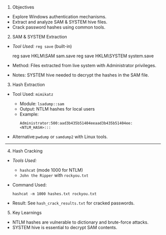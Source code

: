 1. Objectives
- Explore Windows authentication mechanisms.
- Extract and analyze SAM & SYSTEM hive files.
- Crack password hashes using common tools.

2. SAM & SYSTEM Extraction

- *Tool Used:* `reg save` (built-in)  
  
  reg save HKLM\SAM sam.save
  reg save HKLM\SYSTEM system.save
  
- Method: Files extracted from live system with Administrator privileges.

- Notes: SYSTEM hive needed to decrypt the hashes in the SAM file.


3. Hash Extraction

- Tool Used: `mimikatz`  
  - Module: `lsadump::sam`
  - Output: NTLM hashes for local users
  - Example:
    ```
    Administrator:500:aad3b435b51404eeaad3b435b51404ee:<NTLM_HASH>:::
    ```

- Alternative:`pwdump` or `samdump2` with Linux tools.

---

4. Hash Cracking

- *Tools Used:*  
  - `hashcat` (mode 1000 for NTLM)  
  - `John the Ripper` with `rockyou.txt`

- Command Used:
  ```
  hashcat -m 1000 hashes.txt rockyou.txt
  ```

- Result: See `hash_crack_results.txt` for cracked passwords.


5. Key Learnings
- NTLM hashes are vulnerable to dictionary and brute-force attacks.
- SYSTEM hive is essential to decrypt SAM contents.
